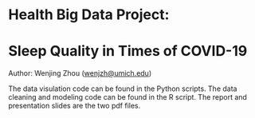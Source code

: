 # Health Big Data Project:
# Sleep Quality in Times of COVID-19

Author: Wenjing Zhou (wenjzh@umich.edu)

The data visulation code can be found in the Python scripts.
The data cleaning and modeling code can be found in the R script.
The report and presentation slides are the two pdf files.
